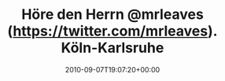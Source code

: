 ---
retweeted: false
source: <a href="http://termtter.org/" rel="nofollow">Termtter</a>
entities:
  hashtags: []
  symbols: []
  user_mentions:
  - name: Laurie Eaves
    screen_name: MrLEaves
    indices:
    - '15'
    - '24'
    id_str: '2194142048'
    id: '2194142048'
  urls: []
display_text_range:
- '0'
- '69'
favorite_count: '0'
id_str: '23263102626'
truncated: false
retweet_count: '0'
id: '23263102626'
created_at: Tue Sep 07 19:07:20 +0000 2010
favorited: false
full_text: Höre den Herrn [@mrleaves](https://twitter.com/mrleaves). Köln-Karlsruhe-Leipzig
  Connection. Sort of.
lang: de
tags:
- pesos/twitter
date: '2010-09-07T19:07:20+00:00'
src: https://twitter.com/bascht/status/23263102626
original_url: https://twitter.com/bascht/status/23263102626
type: twitter_tweet
text: Höre den Herrn [@mrleaves](https://twitter.com/mrleaves). Köln-Karlsruhe-Leipzig
  Connection. Sort of.
title: Höre den Herrn @mrleaves (https://twitter.com/mrleaves). Köln-Karlsruhe

---